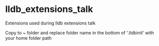 # lldb_extensions_talk
Extensions used during lldb extensions talk

Copy to ~ folder and replace folder name in the bottom of '.lldbinit' with your home folder path
